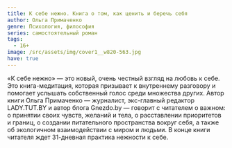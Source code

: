 ```yaml
---
title: К себе нежно. Книга о том, как ценить и беречь себя
author: Ольга Примаченко
genre: Психология, философия
series: самостоятельный роман
tags:
  - 16+
image: /src/assets/img/cover1__w820-563.jpg
have: true
---
```

«К себе нежно» — это новый, очень честный взгляд на любовь к себе. Это книга-медитация, которая призывает к внутреннему разговору и помогает услышать собственный голос среди множества других. Автор книги Ольга Примаченко — журналист, экс-главный редактор LADY.TUT.BY и автор блога Gnezdo.by — говорит с читателем о важном: о принятии своих чувств, желаний и тела, о расставлении приоритетов и границ, о создании питательного пространства вокруг себя, а также об экологичном взаимодействии с миром и людьми. В конце книги читателя ждет 31-дневная практика нежности к себе.
